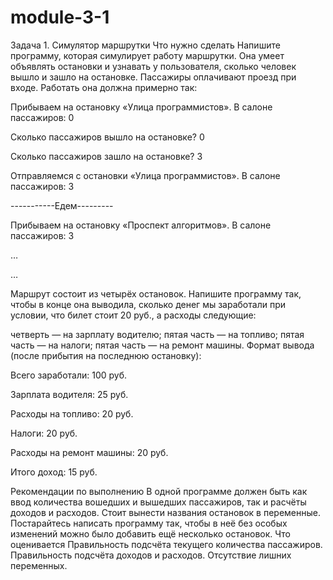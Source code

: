 # module-3-1

Задача 1. Симулятор маршрутки
Что нужно сделать
Напишите программу, которая симулирует работу маршрутки. Она умеет объявлять остановки и узнавать у пользователя, сколько человек вышло и зашло на остановке. Пассажиры оплачивают проезд при входе. Работать она должна примерно так:

Прибываем на остановку «Улица программистов». В салоне пассажиров: 0

Сколько пассажиров вышло на остановке? 0

Сколько пассажиров зашло на остановке? 3

Отправляемся с остановки «Улица программистов». В салоне пассажиров: 3

-----------Едем---------

Прибываем на остановку «Проспект алгоритмов». В салоне пассажиров: 3

…

…


Маршрут состоит из четырёх остановок. Напишите программу так, чтобы в конце она выводила, сколько денег мы заработали при условии, что билет стоит 20 руб., а расходы следующие:

четверть — на зарплату водителю;
пятая часть — на топливо;
пятая часть — на налоги;
пятая часть — на ремонт машины.
Формат вывода (после прибытия на последнюю остановку):

Всего заработали: 100 руб.

Зарплата водителя: 25 руб.

Расходы на топливо: 20 руб.

Налоги: 20 руб.

Расходы на ремонт машины: 20 руб.

Итого доход: 15 руб.

Рекомендации по выполнению
В одной программе должен быть как ввод количества вошедших и вышедших пассажиров, так и расчёты доходов и расходов.
Стоит вынести названия остановок в переменные.
Постарайтесь написать программу так, чтобы в неё без особых изменений можно было добавить ещё несколько остановок.
Что оценивается
Правильность подсчёта текущего количества пассажиров.
Правильность подсчёта доходов и расходов.
Отсутствие лишних переменных.

